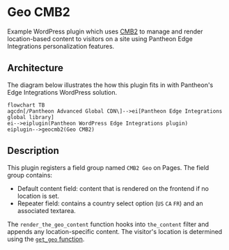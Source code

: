 # Geo CMB2

Example WordPress plugin which uses [CMB2](https://github.com/CMB2) to manage and render location-based content to visitors on a site using Pantheon Edge Integrations personalization features.

## Architecture

The diagram below illustrates the how this plugin fits in with Pantheon's Edge Integrations WordPress solution.

```mermaid
flowchart TB
agcdn[/Pantheon Advanced Global CDN\]-->ei[Pantheon Edge Integrations global library]
ei-->eiplugin(Pantheon WordPress Edge Integrations plugin)
eiplugin-->geocmb2(Geo CMB2)
```

## Description

This plugin registers a field group named `CMB2 Geo` on Pages. The field group contains:

- Default content field: content that is rendered on the frontend if no location is set.
- Repeater field: contains a country select option (`US` `CA` `FR`) and an associated textarea.

The `render_the_geo_content` function hooks into `the_content` filter and appends any location-specific content. The visitor's location is determined using the [`get_geo` function](https://github.com/pantheon-systems/pantheon-wordpress-edge-integrations/blob/main/inc/geo.php#L25).
